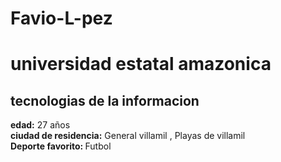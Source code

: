 # Favio-L-pez
<html>
    <html><html/>
    <head>
    </head>
    <body>
      <h1>universidad estatal amazonica</h1>
      <h2>tecnologias de la informacion</h2>
       <b> edad:</b> 27 años<br>
        <b> ciudad de residencia:</b> General villamil , Playas de villamil <br>
        <b> Deporte favorito: </b> Futbol <br>

        